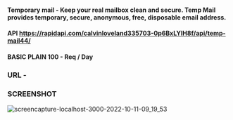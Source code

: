 #### Temporary mail - Keep your real mailbox clean and secure. Temp Mail provides temporary, secure, anonymous, free, disposable email address.

#### API https://rapidapi.com/calvinloveland335703-0p6BxLYIH8f/api/temp-mail44/
#### BASIC PLAIN 100 - Req / Day 


###  URL -

### SCREENSHOT
![screencapture-localhost-3000-2022-10-11-09_19_53](https://user-images.githubusercontent.com/62507205/194996298-0f102154-da16-4e0d-a724-24a18a4c673b.png)

